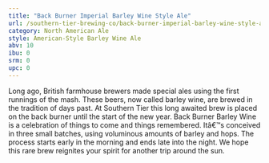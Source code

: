 ```yaml
---
title: "Back Burner Imperial Barley Wine Style Ale"
url: /southern-tier-brewing-co/back-burner-imperial-barley-wine-style-ale/
category: North American Ale
style: American-Style Barley Wine Ale
abv: 10
ibu: 0
srm: 0
upc: 0
---
```

Long ago, British farmhouse brewers made special ales using the first runnings of the mash. These beers, now called barley wine, are brewed in the tradition of days past. At Southern Tier this long awaited brew is placed on the back burner until the start of the new year. Back Burner Barley Wine is a celebration of things to come and things remembered. Itâ€™s conceived in three small batches, using voluminous amounts of barley and hops. The process starts early in the morning and ends late into the night. We hope this rare brew reignites your spirit for another trip around the sun.
